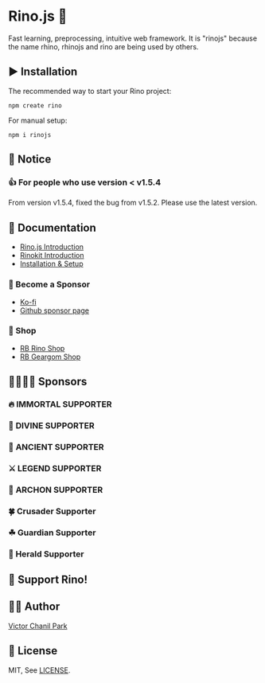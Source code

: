 # Rino.js 🦏

Fast learning, preprocessing, intuitive web framework. It is "rinojs" because the name rhino, rhinojs and rino are being used by others.

## ▶️ Installation

The recommended way to start your Rino project:

```
npm create rino
```

For manual setup:

```
npm i rinojs
```

## 📢 Notice

### 👍 For people who use version < v1.5.4

From version v1.5.4, fixed the bug from v1.5.2. Please use the latest version.

## 📖 Documentation

- [Rino.js Introduction](https://rinojs.org/documents/introduction.html)
- [Rinokit Introduction](https://rinojs.org/documents/rinokit.html)
- [Installation & Setup](https://rinojs.org/documents/installation.html)

### 👼 Become a Sponsor

- [Ko-fi](https://ko-fi.com/opdev1004)
- [Github sponsor page](https://github.com/sponsors/opdev1004)

### 🎁 Shop

- [RB Rino Shop](https://www.redbubble.com/shop/ap/149559711)
- [RB Geargom Shop](https://www.redbubble.com/people/Geargom/shop)

## 👨‍👩‍👧‍👦 **Sponsors**

### 🔥 **IMMORTAL SUPPORTER**

### 👼 **DIVINE SUPPORTER**

### 🎻 **ANCIENT SUPPORTER**

### ⚔ **LEGEND SUPPORTER**

### 🌲 **ARCHON SUPPORTER**

### 🍀 Crusader Supporter

### ☘ Guardian Supporter

### 🌱 Herald Supporter

## 💪 Support Rino!

## 👨‍💻 Author

[Victor Chanil Park](https://github.com/opdev1004)

## 💯 License

MIT, See [LICENSE](./LICENSE).
